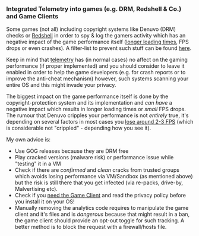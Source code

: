 ### Integrated Telemetry into games (e.g. DRM, Redshell & Co.) and Game Clients

Some games (not all) including copyright systems like Denuvo (DRM) checks or [Redshell](https://docs.google.com/spreadsheets/d/e/2PACX-1vQz1d2jf15nHZE8GaRDAWCVMWuYkhip_cwkDUD3fo9dn0EiDRG3crtNXNhPESz8ZLL2KVDULnm9D-VB/pubhtml) in order to spy & log the gamers activity which has an negative impact of the game performance itself ([longer loading times](https://www.youtube.com/watch?v=ByfLg9wGB4o), FPS drops or even crashes). A filter-list to prevent such stuff can be found [here](https://github.com/CHEF-KOCH/CKs-FilterList).

Keep in mind that [telemetry](https://en.wikipedia.org/wiki/Telemetry) has (in normal cases) no affect on the gaming performance (if proper implemented) and you should consider to leave it enabled in order to help the game developers (e.g. for crash reports or to improve the anti-cheat mechanism) however, such systems scanning your entire OS and this might invade your privacy.

The biggest impact on the game performance itself is done by the copyright-protection system and its implementation and _can have_ a negative impact which results in longer loading times or _small_ FPS drops. The rumour that Denuvo cripples your performance is not _entirely_ true, it's depending on several factors in most cases you [lose around 2-3 FPS](https://www.extremetech.com/gaming/282924-denuvo-really-does-cripple-pc-gaming-performance) (which is considerable not "crippled" - depending how you see it).

My own advice is:
- Use GOG releases because they are DRM free
- Play cracked versions (malware risk) or performance issue while "testing" it in a VM
- Check if there are _confirmed_ and _clean_ cracks from trusted groups which avoids losing performance via VM/Sandbox (as mentioned above) but the risk is still there that you get infected (via re-packs, drive-by, Malvertising etc).
- Check if you [need the Game Client](https://www.resetera.com/threads/developing-epic-games-launcher-appears-to-collect-your-steam-friends-play-history-epic-responds-see-op.105385/) and read the privacy policy before you install it on your OS!
- Manually removing the analytics code requires to manipulate the game client and it's files and is _dangerous_ because that might result in a ban, the game client should provide an opt-out toggle for such tracking. A better method is to block the request with a firewall/hosts file.
